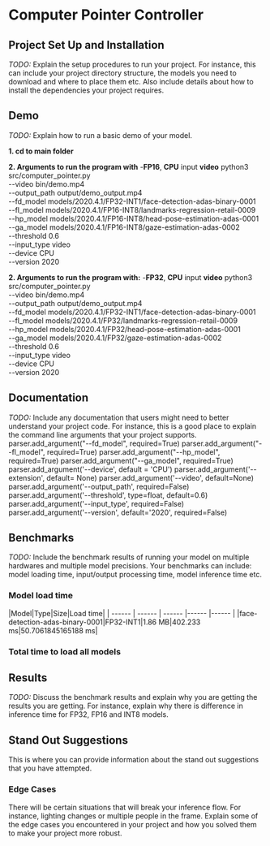 # Computer Pointer Controller


## Project Set Up and Installation
*TODO:* Explain the setup procedures to run your project. For instance, this can include your project directory structure, the models you need to download and where to place them etc. Also include details about how to install the dependencies your project requires.

## Demo
*TODO:* Explain how to run a basic demo of your model.

**1. cd to main folder**

**2. Arguments to run the program with**
-**FP16**, **CPU** input **video**
python3 src/computer_pointer.py \
--video bin/demo.mp4 \
--output_path output/demo_output.mp4 \
--fd_model models/2020.4.1/FP32-INT1/face-detection-adas-binary-0001 \
--fl_model models/2020.4.1/FP16-INT8/landmarks-regression-retail-0009 \
--hp_model models/2020.4.1/FP16-INT8/head-pose-estimation-adas-0001 \
--ga_model models/2020.4.1/FP16-INT8/gaze-estimation-adas-0002 \
--threshold 0.6 \
--input_type video \
--device CPU \
--version 2020

**2. Arguments to run the program with:**
-**FP32**, **CPU** input **video**
python3 src/computer_pointer.py \
--video bin/demo.mp4 \
--output_path output/demo_output.mp4 \
--fd_model models/2020.4.1/FP32-INT1/face-detection-adas-binary-0001 \
--fl_model models/2020.4.1/FP32/landmarks-regression-retail-0009 \
--hp_model models/2020.4.1/FP32/head-pose-estimation-adas-0001 \
--ga_model models/2020.4.1/FP32/gaze-estimation-adas-0002 \
--threshold 0.6 \
--input_type video \
--device CPU \
--version 2020

## Documentation
*TODO:* Include any documentation that users might need to better understand your project code. For instance, this is a good place to explain the command line arguments that your project supports.
parser.add_argument("--fd_model", required=True)
    parser.add_argument("--fl_model", required=True)
    parser.add_argument("--hp_model", required=True)
    parser.add_argument("--ga_model", required=True)
    parser.add_argument('--device', default = 'CPU')
    parser.add_argument('--extension', default= None)
    parser.add_argument('--video', default=None)
    parser.add_argument('--output_path', required=False)
    parser.add_argument('--threshold', type=float, default=0.6)
    parser.add_argument('--input_type', required=False)
    parser.add_argument('--version', default='2020', required=False)

## Benchmarks
*TODO:* Include the benchmark results of running your model on multiple hardwares and multiple model precisions. Your benchmarks can include: model loading time, input/output processing time, model inference time etc.

### Model load time
|Model|Type|Size|Load time|
| ------ | ------ | ------ |------ |------ |
|face-detection-adas-binary-0001|FP32-INT1|1.86 MB|402.233 ms|50.7061845165188 ms|

### Total time to load all models


## Results
*TODO:* Discuss the benchmark results and explain why you are getting the results you are getting. For instance, explain why there is difference in inference time for FP32, FP16 and INT8 models.

## Stand Out Suggestions
This is where you can provide information about the stand out suggestions that you have attempted.

### Edge Cases
There will be certain situations that will break your inference flow. For instance, lighting changes or multiple people in the frame. Explain some of the edge cases you encountered in your project and how you solved them to make your project more robust.

